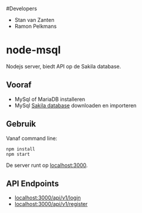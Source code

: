 #Developers
- Stan van Zanten
- Ramon Pelkmans

# node-msql
Nodejs server, biedt API op de Sakila database.

## Vooraf
- MySql of MariaDB installeren
- MySql [Sakila database](https://dev.mysql.com/doc/index-other.html) downloaden en importeren

## Gebruik
Vanaf command line:
```
npm install
npm start
```
De server runt op [localhost:3000](http://localhost:3000).

## API Endpoints
- [localhost:3000/api/v1/login](http://localhost:3000/api/v1/login)
- [localhost:3000/api/v1/register](http://localhost:3000/api/v1/register)